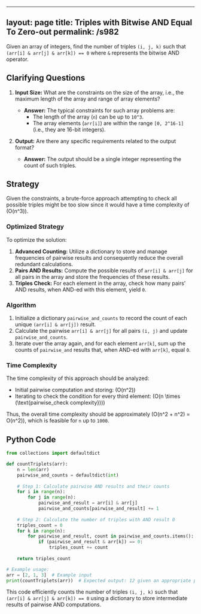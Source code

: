 
---
layout: page
title:  Triples with Bitwise AND Equal To Zero-out
permalink: /s982
---

Given an array of integers, find the number of triples `(i, j, k)` such that `(arr[i] & arr[j] & arr[k]) == 0` where `&` represents the bitwise AND operator.

## Clarifying Questions

1. **Input Size:** What are the constraints on the size of the array, i.e., the maximum length of the array and range of array elements?
   - **Answer:** The typical constraints for such array problems are:
     - The length of the array (`n`) can be up to `10^3`.
     - The array elements (`arr[i]`) are within the range `[0, 2^16-1]` (i.e., they are 16-bit integers).
   
2. **Output:** Are there any specific requirements related to the output format?
   - **Answer:** The output should be a single integer representing the count of such triples.

## Strategy

Given the constraints, a brute-force approach attempting to check all possible triples might be too slow since it would have a time complexity of \(O(n^3)\).

### Optimized Strategy

To optimize the solution:
1. **Advanced Counting:** Utilize a dictionary to store and manage frequencies of pairwise results and consequently reduce the overall redundant calculations.
2. **Pairs AND Results:** Compute the possible results of `arr[i] & arr[j]` for all pairs in the array and store the frequencies of these results.
3. **Triples Check:** For each element in the array, check how many pairs’ AND results, when AND-ed with this element, yield `0`.

### Algorithm

1. Initialize a dictionary `pairwise_and_counts` to record the count of each unique `(arr[i] & arr[j])` result.
2. Calculate the pairwise `arr[i] & arr[j]` for all pairs `(i, j)` and update `pairwise_and_counts`.
3. Iterate over the array again, and for each element `arr[k]`, sum up the counts of `pairwise_and` results that, when AND-ed with `arr[k]`, equal `0`.

### Time Complexity

The time complexity of this approach should be analyzed:
- Initial pairwise computation and storing: \(O(n^2)\)
- Iterating to check the condition for every third element: \(O(n \times (\text{pairwise_check complexity}))\)

Thus, the overall time complexity should be approximately \(O(n^2 + n^2) = O(n^2)\), which is feasible for `n` up to `1000`.

## Python Code

```python
from collections import defaultdict

def countTriplets(arr):
    n = len(arr)
    pairwise_and_counts = defaultdict(int)
    
    # Step 1: Calculate pairwise AND results and their counts
    for i in range(n):
        for j in range(n):
            pairwise_and_result = arr[i] & arr[j]
            pairwise_and_counts[pairwise_and_result] += 1
    
    # Step 2: Calculate the number of triples with AND result 0
    triples_count = 0
    for k in range(n):
        for pairwise_and_result, count in pairwise_and_counts.items():
            if (pairwise_and_result & arr[k]) == 0:
                triples_count += count
    
    return triples_count

# Example usage:
arr = [2, 1, 3]  # Example input
print(countTriplets(arr))  # Expected output: 12 given an appropriate problem example
```

This code efficiently counts the number of triples `(i, j, k)` such that `(arr[i] & arr[j] & arr[k]) == 0` using a dictionary to store intermediate results of pairwise AND computations.